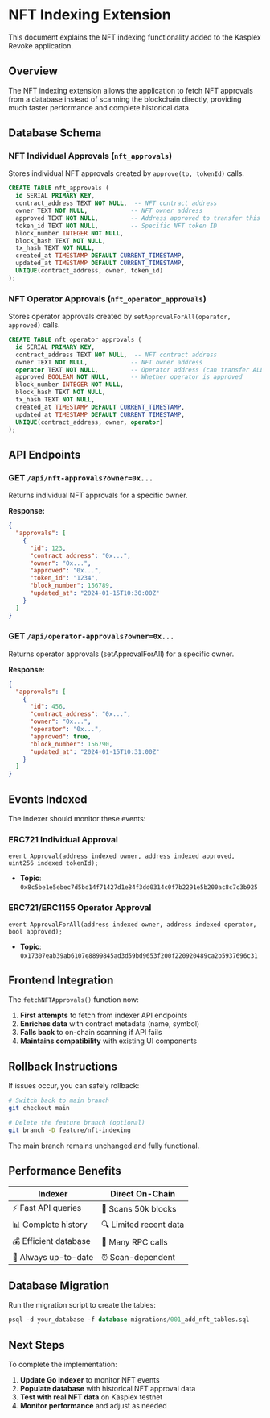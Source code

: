 # NFT Indexing Extension

This document explains the NFT indexing functionality added to the Kasplex Revoke application.

## Overview

The NFT indexing extension allows the application to fetch NFT approvals from a database instead of scanning the blockchain directly, providing much faster performance and complete historical data.

## Database Schema

### NFT Individual Approvals (`nft_approvals`)
Stores individual NFT approvals created by `approve(to, tokenId)` calls.

```sql
CREATE TABLE nft_approvals (
  id SERIAL PRIMARY KEY,
  contract_address TEXT NOT NULL,  -- NFT contract address
  owner TEXT NOT NULL,            -- NFT owner address  
  approved TEXT NOT NULL,         -- Address approved to transfer this NFT
  token_id TEXT NOT NULL,         -- Specific NFT token ID
  block_number INTEGER NOT NULL,
  block_hash TEXT NOT NULL,
  tx_hash TEXT NOT NULL,
  created_at TIMESTAMP DEFAULT CURRENT_TIMESTAMP,
  updated_at TIMESTAMP DEFAULT CURRENT_TIMESTAMP,
  UNIQUE(contract_address, owner, token_id)
);
```

### NFT Operator Approvals (`nft_operator_approvals`)
Stores operator approvals created by `setApprovalForAll(operator, approved)` calls.

```sql
CREATE TABLE nft_operator_approvals (
  id SERIAL PRIMARY KEY,
  contract_address TEXT NOT NULL,  -- NFT contract address
  owner TEXT NOT NULL,            -- NFT owner address
  operator TEXT NOT NULL,         -- Operator address (can transfer ALL NFTs)
  approved BOOLEAN NOT NULL,      -- Whether operator is approved
  block_number INTEGER NOT NULL,
  block_hash TEXT NOT NULL,
  tx_hash TEXT NOT NULL,
  created_at TIMESTAMP DEFAULT CURRENT_TIMESTAMP,
  updated_at TIMESTAMP DEFAULT CURRENT_TIMESTAMP,
  UNIQUE(contract_address, owner, operator)
);
```

## API Endpoints

### GET `/api/nft-approvals?owner=0x...`
Returns individual NFT approvals for a specific owner.

**Response:**
```json
{
  "approvals": [
    {
      "id": 123,
      "contract_address": "0x...",
      "owner": "0x...",
      "approved": "0x...",
      "token_id": "1234",
      "block_number": 156789,
      "updated_at": "2024-01-15T10:30:00Z"
    }
  ]
}
```

### GET `/api/operator-approvals?owner=0x...`
Returns operator approvals (setApprovalForAll) for a specific owner.

**Response:**
```json
{
  "approvals": [
    {
      "id": 456,
      "contract_address": "0x...",
      "owner": "0x...",
      "operator": "0x...",
      "approved": true,
      "block_number": 156790,
      "updated_at": "2024-01-15T10:31:00Z"
    }
  ]
}
```

## Events Indexed

The indexer should monitor these events:

### ERC721 Individual Approval
```solidity
event Approval(address indexed owner, address indexed approved, uint256 indexed tokenId);
```
- **Topic**: `0x8c5be1e5ebec7d5bd14f71427d1e84f3dd0314c0f7b2291e5b200ac8c7c3b925`

### ERC721/ERC1155 Operator Approval
```solidity
event ApprovalForAll(address indexed owner, address indexed operator, bool approved);
```
- **Topic**: `0x17307eab39ab6107e8899845ad3d59bd9653f200f220920489ca2b5937696c31`

## Frontend Integration

The `fetchNFTApprovals()` function now:

1. **First attempts** to fetch from indexer API endpoints
2. **Enriches data** with contract metadata (name, symbol)
3. **Falls back** to on-chain scanning if API fails
4. **Maintains compatibility** with existing UI components

## Rollback Instructions

If issues occur, you can safely rollback:

```bash
# Switch back to main branch
git checkout main

# Delete the feature branch (optional)
git branch -D feature/nft-indexing
```

The main branch remains unchanged and fully functional.

## Performance Benefits

| **Indexer** | **Direct On-Chain** |
|-------------|-------------------|
| ⚡ Fast API queries | 🐌 Scans 50k blocks |
| 📊 Complete history | 🔍 Limited recent data |
| 💰 Efficient database | 💸 Many RPC calls |
| 🔄 Always up-to-date | ⏰ Scan-dependent |

## Database Migration

Run the migration script to create the tables:

```sql
psql -d your_database -f database-migrations/001_add_nft_tables.sql
```

## Next Steps

To complete the implementation:

1. **Update Go indexer** to monitor NFT events
2. **Populate database** with historical NFT approval data  
3. **Test with real NFT data** on Kasplex testnet
4. **Monitor performance** and adjust as needed

